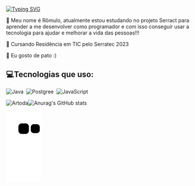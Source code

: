 [![Typing SVG](https://readme-typing-svg.herokuapp.com/?color=FFC0CB&size=35&center=true&vCenter=true&width=1000&lines=Olá+bem-vindo(a)+a+minha+casa🤙;Hello+welcome+to+my+home🤙;Ciao+benvenuto+al+mi+casa🤙;+:%29)](https://git.io/typing-svg)

🤡 Meu nome é Rômulo, atualmente estou estudando no projeto Serract para aprender a me desenvolver como programador e com isso conseguir usar a tecnologia para ajudar e melhorar a vida das pessoas!!!

📖 Cursando Residência em TIC pelo Serratec 2023

🦆 Eu gosto de pato :)

 ## 💻Tecnologias que uso:

![Java](https://img.shields.io/badge/-Java-0D1117?style=for-the-badge&logo=java&labelColor=white)&nbsp;
![Postgree](https://img.shields.io/badge/-PostgreSQL-0D1117?style=for-the-badge&logo=postgresql&labelColor=0D1117)&nbsp;
![JavaScript](https://img.shields.io/badge/-JavaScript-0D1117?style=for-the-badge&logo=javascript&labelColor=0D1117)&nbsp;

<p><img align="left" src="https://github-readme-stats.vercel.app/api/top-langs?username=Artoda&show_icons=true&locale=pt-br&layout=compact&theme=radical" alt="Artoda" /></p>

![Anurag's GitHub stats](https://github-readme-stats.vercel.app/api?username=Artoda&show_icons=true&theme=radical)

![snake gif](https://github.com/Artoda/Artoda/blob/output/github-contribution-grid-snake.svg) 

